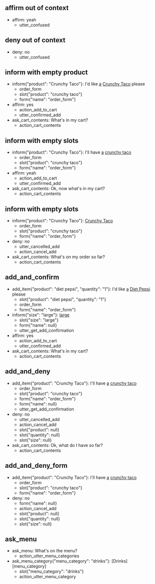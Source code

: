 ## affirm out of context
* affirm: yeah
	- utter_confused

## deny out of context
* deny: no
	- utter_confused

## inform with empty product
* inform{"product": "Crunchy Taco"}: I'd like [a](quantity) [Crunchy Taco](product) please
	- order_form
	- slot{"product": "crunchy taco"}
	- form{"name": "order_form"}
* affirm: yes
	- action_add_to_cart
	- utter_confirmed_add
* ask_cart_contents: What's in my cart?
	- action_cart_contents

## inform with empty slots
* inform{"product": "Crunchy Taco"}: I'll have [a](quantity) [crunchy taco](product)
	- order_form
	- slot{"product": "crunchy taco"}
	- form{"name": "order_form"}
* affirm: yeah
	- action_add_to_cart
	- utter_confirmed_add
* ask_cart_contents: Ok, now what's in my cart?
	- action_cart_contents

## inform with empty slots
* inform{"product": "Crunchy Taco"}: [Crunchy Taco](product)
	- order_form
	- slot{"product": "crunchy taco"}
	- form{"name": "order_form"}
* deny: no
	- utter_cancelled_add
	- action_cancel_add
* ask_cart_contents: What's on my order so far?
	- action_cart_contents

## add_and_confirm
* add_item{"product": "diet pepsi", "quantity": "1"}: I'd like [a](quantity) [Diet Pepsi](product) please
	- slot{"product": "diet pepsi", "quantity": "1"}
	- order_form
	- form{"name": "order_form"}
* inform{"size": "large"}: [large](size)
	- slot{"size": "large"}
	- form{"name": null}
	- utter_get_add_confirmation
* affirm: yes
	- action_add_to_cart
	- utter_confirmed_add
* ask_cart_contents: What's in my cart?
	- action_cart_contents

## add_and_deny
* add_item{"product": "Crunchy Taco"}: I'll have [a](quantity) [crunchy taco](product)
	- order_form
	- slot{"product": "crunchy taco"}
	- form{"name": "order_form"}
	- form{"name": null}
	- utter_get_add_confirmation
* deny: no
	- utter_cancelled_add
	- action_cancel_add
	- slot{"product": null}
	- slot{"quantity": null}
	- slot{"size": null}
* ask_cart_contents: Ok, what do I have so far?
	- action_cart_contents

## add_and_deny_form
* add_item{"product": "Crunchy Taco"}: I'll have [a](quantity) [crunchy taco](product)
	- order_form
	- slot{"product": "crunchy taco"}
	- form{"name": "order_form"}
* deny: no
	- form{"name": null}
	- action_cancel_add
	- slot{"product": null}
	- slot{"quantity": null}
	- slot{"size": null}

## ask_menu
* ask_menu: What's on the menu?
	- action_utter_menu_categories
* ask_menu_category{"menu_category": "drinks"}: [Drinks][menu_category]
	- slot{"menu_category": "drinks"}
	- action_utter_menu_category
